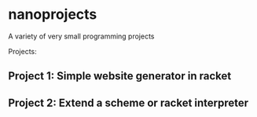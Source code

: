 # nanoprojects
A variety of very small programming projects

Projects:

## Project 1: Simple website generator in racket

## Project 2: Extend a scheme or racket interpreter

